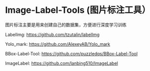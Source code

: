 # Image-Label-Tools (图片标注工具）

图片标注主要是用来创建自己的数据集，方便进行深度学习训练

LabelImg: https://github.com/tzutalin/labelImg

Yolo_mark: https://github.com/AlexeyAB/Yolo_mark

BBox-Label-Tool: https://github.com/puzzledqs/BBox-Label-Tool

ImageLabel: https://github.com/lanbing510/ImageLabel
